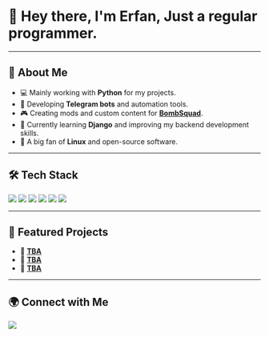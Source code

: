 # 👋 Hey there, I'm Erfan, Just a regular programmer.

---

## 🚀 About Me
- 💻 Mainly working with **Python** for my projects.  
- 🤖 Developing **Telegram bots** and automation tools.  
- 🎮 Creating mods and custom content for [**BombSquad**](https://play.google.com/store/apps/details?id=net.froemling.bombsquad&hl=en_US&gl=US&pli=1).  
- 🌱 Currently learning **Django** and improving my backend development skills.  
- 🐧 A big fan of **Linux** and open-source software.  

---

## 🛠️ Tech Stack
<p>
  <img src="https://img.shields.io/badge/Python-3776AB?style=for-the-badge&logo=python&logoColor=white"/>
  <img src="https://img.shields.io/badge/Django-092E20?style=for-the-badge&logo=django&logoColor=white"/>
  <img src="https://img.shields.io/badge/Telegram_Bot-26A5E4?style=for-the-badge&logo=telegram&logoColor=white"/>
  <img src="https://img.shields.io/badge/Linux-FCC624?style=for-the-badge&logo=linux&logoColor=black"/>
  <img src="https://img.shields.io/badge/Bash-4EAA25?style=for-the-badge&logo=gnubash&logoColor=white"/>
  <img src="https://img.shields.io/badge/Git-F05032?style=for-the-badge&logo=git&logoColor=white"/>

</p>

---

## 📂 Featured Projects
- 🔹 [**TBA**](https://github.com/Erfan-0)  
- 🔹 [**TBA**](https://github.com/Erfan-0)  
- 🔹 [**TBA**](https://github.com/Erfan-0) 
  
---

## 🌍 Connect with Me
<p>
  <a href="https://t.me/yourtelegram"><img src="https://img.shields.io/badge/Telegram-2CA5E0?style=for-the-badge&logo=telegram&logoColor=white"/></a>
</p>
